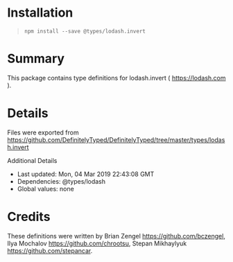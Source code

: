 # Installation
> `npm install --save @types/lodash.invert`

# Summary
This package contains type definitions for lodash.invert ( https://lodash.com ).

# Details
Files were exported from https://github.com/DefinitelyTyped/DefinitelyTyped/tree/master/types/lodash.invert

Additional Details
 * Last updated: Mon, 04 Mar 2019 22:43:08 GMT
 * Dependencies: @types/lodash
 * Global values: none

# Credits
These definitions were written by Brian Zengel <https://github.com/bczengel>, Ilya Mochalov <https://github.com/chrootsu>, Stepan Mikhaylyuk <https://github.com/stepancar>.
